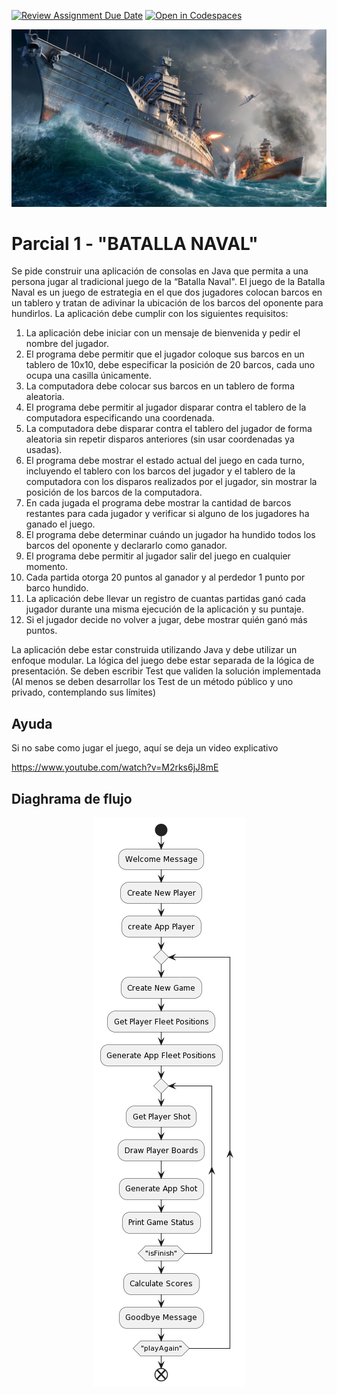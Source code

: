 [![Review Assignment Due Date](https://classroom.github.com/assets/deadline-readme-button-24ddc0f5d75046c5622901739e7c5dd533143b0c8e959d652212380cedb1ea36.svg)](https://classroom.github.com/a/C1IGt9aV)
[![Open in Codespaces](https://classroom.github.com/assets/launch-codespace-7f7980b617ed060a017424585567c406b6ee15c891e84e1186181d67ecf80aa0.svg)](https://classroom.github.com/open-in-codespaces?assignment_repo_id=11087041)
<p align="center">
  <img src="./docs/_images/img.png" alt="BATALLA NAVAL"/>
</p>

# Parcial 1 - "BATALLA NAVAL"

Se pide construir una aplicación de consolas en Java que permita a una 
persona jugar al tradicional juego de la “Batalla Naval". El juego de la 
Batalla Naval es un juego de estrategia en el que dos jugadores colocan 
barcos en un tablero y tratan de adivinar la ubicación de los barcos del 
oponente para hundirlos. La aplicación debe cumplir con los siguientes 
requisitos:

1. La aplicación debe iniciar con un mensaje de bienvenida y pedir el nombre del jugador. 
2. El programa debe permitir que el jugador coloque sus barcos en un tablero de 10x10, debe especificar la posición de 20 barcos, cada uno ocupa una casilla únicamente. 
3. La computadora debe colocar sus barcos en un tablero de forma aleatoria. 
4. El programa debe permitir al jugador disparar contra el tablero de la computadora especificando una coordenada. 
5. La computadora debe disparar contra el tablero del jugador de forma aleatoria sin repetir disparos anteriores (sin usar coordenadas ya usadas). 
6. El programa debe mostrar el estado actual del juego en cada turno, incluyendo el tablero con los barcos del jugador y el tablero de la computadora con los disparos realizados por el jugador, sin mostrar la posición de los barcos de la computadora. 
7. En cada jugada el programa debe mostrar la cantidad de barcos restantes para cada jugador y verificar si alguno de los jugadores ha ganado el juego. 
8. El programa debe determinar cuándo un jugador ha hundido todos los barcos del oponente y declararlo como ganador. 
9. El programa debe permitir al jugador salir del juego en cualquier momento. 
10. Cada partida otorga 20 puntos al ganador y al perdedor 1 punto por barco hundido. 
11. La aplicación debe llevar un registro de cuantas partidas ganó cada jugador durante una misma ejecución de la aplicación y su puntaje. 
12. Si el jugador decide no volver a jugar, debe mostrar quién ganó más puntos.


La aplicación debe estar construida utilizando Java y debe utilizar un 
enfoque modular. La lógica del juego debe estar separada de la lógica de 
presentación. Se deben escribir Test que validen la solución implementada 
(Al menos se deben desarrollar los Test de un método público y uno privado, 
contemplando sus límites)

## Ayuda

Si no sabe como jugar el juego, aquí se deja un video explicativo

https://www.youtube.com/watch?v=M2rks6jJ8mE

## Diaghrama de flujo

<p align="center">
  <img src="./docs/_images/img_1.png" alt="DIAGRAMA"/>
</p>
